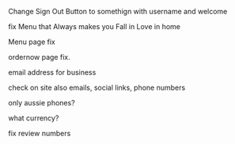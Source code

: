 Change Sign Out Button to somethign with username and welcome

fix Menu that Always makes you
Fall in Love in home

Menu page fix

ordernow page fix. 

email address for business

check on site also emails, social links, phone numbers

only aussie phones?

what currency?

fix review numbers